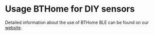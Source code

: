 # Usage BTHome for DIY sensors

Detailed information about the use of BTHome BLE can be found on our [website](https://bthome.io).
